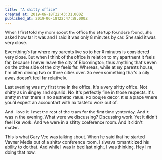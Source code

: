 ```yaml
---
title: "A shitty office"
created_at: 2019-06-18T22:43:31.000Z
published_at: 2019-06-18T22:47:28.000Z
---
```

When I first told my mom about the office the startup founders found, she asked how far it was and I said it was only 8 minutes by car. She said it was very close. 

Everything's far where my parents live so to her 8 minutes is considered very close. But when I think of the office in relation to my apartment it feels far, because I never leave the city of Bloomington, thus anything that's even on the other side of the city feels far. Whereas, while at my parents house, I'm often driving two or three cities over. So even something that's a city away doesn't feel far relatively.

Last evening was my first time in the office. It's a very shitty office. Not shitty as in dingey and squalid. No. It's perfectly fine in those respects. It's shitty in that there is no aesthetic value. No boujee decor. It is a place where you'd expect an accountant with no taste to work out of. 

And I love it. I met the rest of the team for the first time yesterday. And it was in the evening. What were we discussing? Discussing work. Yet it didn't feel like work. And we were in a shitty conference room. And it didn't matter.

This is what Gary Vee was talking about. When he said that he started Vayner Media out of a shitty conference room. I always romanticized his ability to do that. And while I was in bed last night, I was thinking. Hey I'm doing that now.
